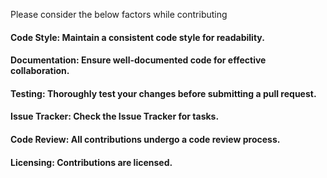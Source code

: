 Please consider the below factors while contributing
#### Code Style: Maintain a consistent code style for readability.
#### Documentation: Ensure well-documented code for effective collaboration.
#### Testing: Thoroughly test your changes before submitting a pull request.
#### Issue Tracker: Check the Issue Tracker for tasks.
#### Code Review: All contributions undergo a code review process.
#### Licensing: Contributions are licensed.
